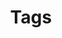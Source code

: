 ---
layout: tags
title: Tags
permalink: /tags/
sidebar: true
order: 4
description: >
  태그별로 살펴보기.
---